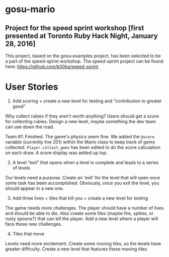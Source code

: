 # gosu-mario
## Project for the speed sprint workshop [first presented at Toronto Ruby Hack Night, January 28, 2016]

This project, based on the gosu-examples project, has been selected to be a part of the speed-sprint workshop.
The speed-sprint project can be found here: https://github.com/k00ka/speed-sprint.

# User Stories
1. Add scoring + create a new level for testing and “contribution to greater good”

  Why collect rubies if they aren't worth anything? Users should get a score for collecting rubies. Design a new level, maybe something the dev team can use down the road.

  Team #1: Finished. The game's physics seem fine. We added the ```@score``` variable (currently line 201) within the Mario class to keep track of gems collected. ```Player.collect_gems``` has been edited to do the score calculation on each draw. A score display was added up top.

2. A level “exit” that opens when a level is complete and leads to a series of levels

  Our levels need a purpose. Create an 'exit' for the level that will open once some task has been accomplished. Obviously, once you exit the level, you should appear in a new one.

3. Add three lives + tiles that kill you + create a new level for testing

  The game needs more challenges. The player should have a number of lives and should be able to die. Also create some tiles (maybe fire, spikes, or rusty spoons?) that can kill the player. Add a new level where a player will face these new challenges.

4. Tiles that move

  Levels need more excitement. Create some moving tiles, so the levels have greater difficulty. Create a new level that features these moving tiles.
